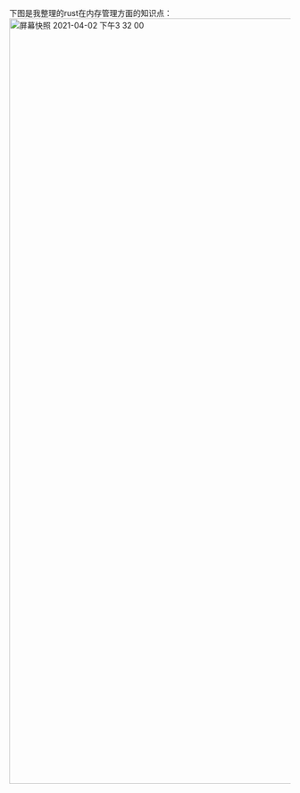 下图是我整理的rust在内存管理方面的知识点：
<img width="1370" alt="屏幕快照 2021-04-02 下午3 32 00" src="https://user-images.githubusercontent.com/8394789/113393272-023a0b00-93c9-11eb-8e96-09b3122ae48e.png">

